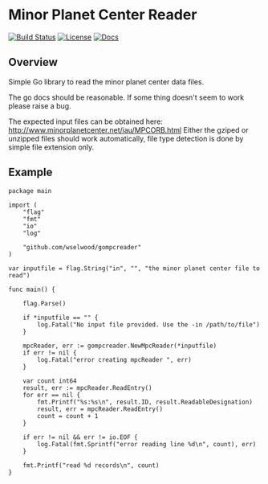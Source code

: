 # Minor Planet Center Reader #

[![Build Status](https://travis-ci.org/wselwood/gompcreader.svg?branch=master)](https://travis-ci.org/wselwood/gompcreader)
[![License](https://img.shields.io/badge/license-MIT-blue.svg)](https://github.com/wselwood/gompcreader/blob/master/LICENSE.md)
[![Docs](https://img.shields.io/badge/docs-godoc.org-blue.svg)](https://godoc.org/github.com/wselwood/gompcreader)

## Overview ##

Simple Go library to read the minor planet center data files.

The go docs should be reasonable. If some thing doesn't seem to work please raise a bug.

The expected input files can be obtained here: http://www.minorplanetcenter.net/iau/MPCORB.html Either the gziped or unzipped files should work automatically, file type detection is done by simple file extension only.

## Example ##

```
package main

import (
	"flag"
	"fmt"
	"io"
	"log"

	"github.com/wselwood/gompcreader"
)

var inputfile = flag.String("in", "", "the minor planet center file to read")

func main() {

	flag.Parse()

	if *inputfile == "" {
		log.Fatal("No input file provided. Use the -in /path/to/file")
	}

	mpcReader, err := gompcreader.NewMpcReader(*inputfile)
	if err != nil {
		log.Fatal("error creating mpcReader ", err)
	}

	var count int64
	result, err := mpcReader.ReadEntry()
	for err == nil {
		fmt.Printf("%s:%s\n", result.ID, result.ReadableDesignation)
		result, err = mpcReader.ReadEntry()
		count = count + 1
	}

	if err != nil && err != io.EOF {
		log.Fatal(fmt.Sprintf("error reading line %d\n", count), err)
	}

	fmt.Printf("read %d records\n", count)
}

```
